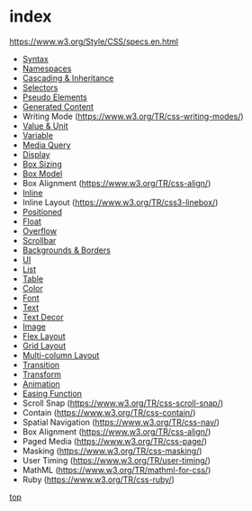 # index

https://www.w3.org/Style/CSS/specs.en.html


- [Syntax](./css-syntax.md)
- [Namespaces](./css-namespaces.md)
- [Cascading & Inheritance](css-cascading.md)
- [Selectors](./css-selectors.md)
- [Pseudo Elements](./css-pseudo.md)
- [Generated Content](./css-content.md)
- Writing Mode (https://www.w3.org/TR/css-writing-modes/)
- [Value & Unit](./css-value.md)
- [Variable](./css-variable.md)
- [Media Query](./css-media-query.md)
- [Display](./css-display.md)
- [Box Sizing](./css-box-sizing.md)
- [Box Model](./css-box.md)
- Box Alignment (https://www.w3.org/TR/css-align/)
- [Inline](./css-inline.md)
- Inline Layout (https://www.w3.org/TR/css3-linebox/)
- [Positioned](./css-position.md)
- [Float](./css-float.md)
- [Overflow](./css-overflow.md)
- [Scrollbar](./css-scrollbar.md)
- [Backgrounds & Borders](./css-background.md)
- [UI](./css-ui.md)
- [List](./css-list.md)
- [Table](./css-table.md)
- [Color](./css-color.md)
- [Font](./css-font.md)
- [Text](./css-text.md)
- [Text Decor](./css-text-decor.md)
- [Image](./css-image.md)
- [Flex Layout](./css-layout-flex.md)
- [Grid Layout](./css-layout-grid.md)
- [Multi-column Layout](./css-layout-multi-column.md)
- [Transition](./css-transition.md)
- [Transform](./css-transform.md)
- [Animation](./css-animation.md)
- [Easing Function](./css-easing.md)
- Scroll Snap (https://www.w3.org/TR/css-scroll-snap/)
- Contain (https://www.w3.org/TR/css-contain/)
- Spatial Navigation (https://www.w3.org/TR/css-nav/)
- Box Alignment (https://www.w3.org/TR/css-align/)
- Paged Media (https://www.w3.org/TR/css-page/)
- Masking (https://www.w3.org/TR/css-masking/)
- User Timing (https://www.w3.org/TR/user-timing/)
- MathML (https://www.w3.org/TR/mathml-for-css/)
- Ruby (https://www.w3.org/TR/css-ruby/)



[top](#)
